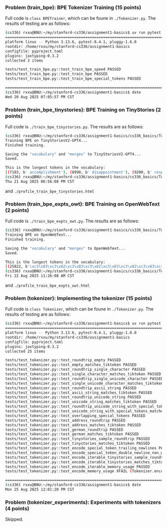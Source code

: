 ### Problem (train_bpe): BPE Tokenizer Training (15 points)

Full code is ```class BPETrainer```, which can be foune in ```./Tokenizer.py```. The results of testing are as follows:
```sh
(cs336) rxxu@BNU:~/my/stanford-cs336/assignment1-basics$ uv run pytest tests/test_train_bpe.py
================================================================================== test session starts ==================================================================================
platform linux -- Python 3.13.6, pytest-8.4.1, pluggy-1.6.0
rootdir: /home/rxxu/my/stanford-cs336/assignment1-basics
configfile: pyproject.toml
plugins: jaxtyping-0.3.2
collected 3 items                                                                                                                                                                       

tests/test_train_bpe.py::test_train_bpe_speed PASSED
tests/test_train_bpe.py::test_train_bpe PASSED
tests/test_train_bpe.py::test_train_bpe_special_tokens PASSED

=================================================================================== 3 passed in 2.81s ===================================================================================
(cs336) rxxu@BNU:~/my/stanford-cs336/assignment1-basics$ date
Wed 20 Aug 2025 07:05:57 PM CST
```

### Problem (train_bpe_tinystories): BPE Training on TinyStories (2 points)

Full code is ```./train_bpe_tinystories.py```. The results are as follows:
```sh
(cs336) rxxu@BNU:~/my/stanford-cs336/assignment1-basics/cs336_basics/Token$ uv run scalene train_bpe_tinystories.py 
Training BPE on TinyStoriesV2-GPT4...
Finished training.

Saving the "vocabulary" and "merges" to TinyStoriesV2-GPT4...
Saved.

This is the longest tokens in the vocabulary:
[(7183, b' accomplishment'), (8990, b' disappointment'), (9200, b' responsibility'), (3245, b' uncomfortable'), (3538, b' compassionate')]
(cs336) rxxu@BNU:~/my/stanford-cs336/assignment1-basics/cs336_basics/Token$ date
Thu 21 Aug 2025 06:56:08 PM CST
```
and
```./profile_train_bpe_tinystories.html```

### Problem (train_bpe_expts_owt): BPE Training on OpenWebText (2 points)

Full code is ```./train_bpe_expts_owt.py```. The results are as follows:
```sh
(cs336) rxxu@BNU:~/my/stanford-cs336/assignment1-basics/cs336_basics/Token$ uv run scalene train_bpe_expts_owt.py
Training BPE on OpenWebText...
Finished training.

Saving the "vocabulary" and "merges" to OpenWebText...
Saved.

This is the longest tokens in the vocabulary:
[(25822, b'\xc3\x83\xc3\x82\xc3\x83\xc3\x82\xc3\x83\xc3\x82\xc3\x83\xc3\x82\xc3\x83\xc3\x82\xc3\x83\xc3\x82\xc3\x83\xc3\x82\xc3\x83\xc3\x82\xc3\x83\xc3\x82\xc3\x83\xc3\x82\xc3\x83\xc3\x82\xc3\x83\xc3\x82\xc3\x83\xc3\x82\xc3\x83\xc3\x82\xc3\x83\xc3\x82\xc3\x83\xc3\x82'), (25836, b'----------------------------------------------------------------'), (31274, b'\xe2\x80\x94\xe2\x80\x94\xe2\x80\x94\xe2\x80\x94\xe2\x80\x94\xe2\x80\x94\xe2\x80\x94\xe2\x80\x94\xe2\x80\x94\xe2\x80\x94\xe2\x80\x94\xe2\x80\x94\xe2\x80\x94\xe2\x80\x94\xe2\x80\x94\xe2\x80\x94'), (10900, b'--------------------------------'), (15947, b'________________________________')]
(cs336) rxxu@BNU:~/my/stanford-cs336/assignment1-basics/cs336_basics/Token$ date
Fri 22 Aug 2025 11:26:08 AM CST
```
and
```./profile_train_bpe_expts_owt.html```

### Problem (tokenizer): Implementing the tokenizer (15 points)

Full code is ```class Tokenizer```, which can be foune in ```./Tokenizer.py```. The results of testing are as follows:
```sh
(cs336) rxxu@BNU:~/my/stanford-cs336/assignment1-basics$ uv run pytest tests/test_tokenizer.py
======================================================================================== test session starts ========================================================================================
platform linux -- Python 3.13.6, pytest-8.4.1, pluggy-1.6.0
rootdir: /home/rxxu/my/stanford-cs336/assignment1-basics
configfile: pyproject.toml
plugins: jaxtyping-0.3.2
collected 25 items                                                                                                                                                                                  

tests/test_tokenizer.py::test_roundtrip_empty PASSED
tests/test_tokenizer.py::test_empty_matches_tiktoken PASSED
tests/test_tokenizer.py::test_roundtrip_single_character PASSED
tests/test_tokenizer.py::test_single_character_matches_tiktoken PASSED
tests/test_tokenizer.py::test_roundtrip_single_unicode_character PASSED
tests/test_tokenizer.py::test_single_unicode_character_matches_tiktoken PASSED
tests/test_tokenizer.py::test_roundtrip_ascii_string PASSED
tests/test_tokenizer.py::test_ascii_string_matches_tiktoken PASSED
tests/test_tokenizer.py::test_roundtrip_unicode_string PASSED
tests/test_tokenizer.py::test_unicode_string_matches_tiktoken PASSED
tests/test_tokenizer.py::test_roundtrip_unicode_string_with_special_tokens PASSED
tests/test_tokenizer.py::test_unicode_string_with_special_tokens_matches_tiktoken PASSED
tests/test_tokenizer.py::test_overlapping_special_tokens PASSED
tests/test_tokenizer.py::test_address_roundtrip PASSED
tests/test_tokenizer.py::test_address_matches_tiktoken PASSED
tests/test_tokenizer.py::test_german_roundtrip PASSED
tests/test_tokenizer.py::test_german_matches_tiktoken PASSED
tests/test_tokenizer.py::test_tinystories_sample_roundtrip PASSED
tests/test_tokenizer.py::test_tinystories_matches_tiktoken PASSED
tests/test_tokenizer.py::test_encode_special_token_trailing_newlines PASSED
tests/test_tokenizer.py::test_encode_special_token_double_newline_non_whitespace PASSED
tests/test_tokenizer.py::test_encode_iterable_tinystories_sample_roundtrip PASSED
tests/test_tokenizer.py::test_encode_iterable_tinystories_matches_tiktoken PASSED
tests/test_tokenizer.py::test_encode_iterable_memory_usage PASSED
tests/test_tokenizer.py::test_encode_memory_usage XFAIL (Tokenizer.encode is expected to take more memory than allotted (1MB).)

============================================================================ 24 passed, 1 xfailed in 30311.52s ============================================================================
(cs336) rxxu@BNU:~/my/stanford-cs336/assignment1-basics$ date
Mon 25 Aug 2025 12:01:20 PM CST
```

### Problem (tokenizer_experiments): Experiments with tokenizers (4 points)

Skipped.